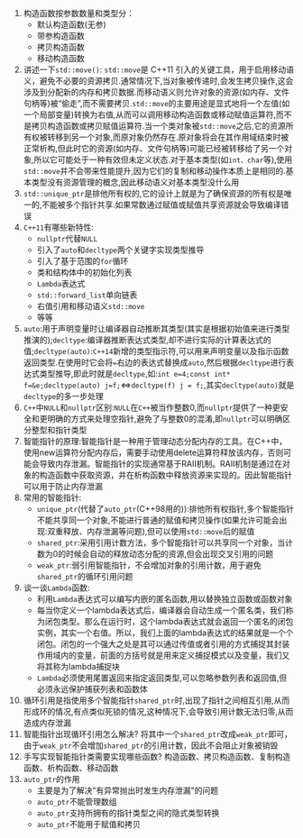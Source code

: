 1. 构造函数按参数数量和类型分：
   * 默认构造函数(无参)
   * 带参构造函数
   * 拷贝构造函数
   * 移动构造函数
2. 讲述一下`std::move()`:
   `std::move`是 C++11 引入的关键工具，用于启用移动语义，避免不必要的资源拷贝.通常情况下,当对象被传递时,会发生拷贝操作,这会涉及到分配新的内存和拷贝数据.而移动语义则允许对象的资源(如内存、文件句柄等)被“偷走”,而不需要拷贝.`std::move`的主要用途是显式地将一个左值(如一个局部变量)转换为右值,从而可以调用移动构造函数或移动赋值运算符,而不是拷贝构造函数或拷贝赋值运算符.当一个类对象被`std::move`之后,它的资源所有权被转移到另一个对象,而原对象仍然存在.原对象将会在其作用域结束时被正常析构,但此时它的资源(如内存、文件句柄等)可能已经被转移给了另一个对象,所以它可能处于一种有效但未定义状态.对于基本类型(如`int、char`等),使用`std::move`并不会带来性能提升,因为它们的复制和移动操作本质上是相同的.基本类型没有资源管理的概念,因此移动语义对基本类型没什么用
3. `std::unique_ptr`是排他所有权的,它的设计上就是为了确保资源的所有权是唯一的,不能被多个指针共享.如果常数通过赋值或赋值共享资源就会导致编译错误
4. `C++11`有哪些新特性:
   * `nullptr`代替`NULL`
   * 引入了`auto`和`decltype`两个关键字实现类型推导
   * 引入了基于范围的`for`循环
   * 类和结构体中的初始化列表
   * `Lambda`表达式
   * `std::forward_list`单向链表
   * 右值引用和移动语义`std::move`
   * 等等
5. `auto`:用于声明变量时让编译器自动推断其类型(其实是根据初始值来进行类型推演的);`decltype`:编译器推断表达式类型,却不进行实际的计算表达式的值;`decltype(auto)`:`C++14`新增的类型指示符,可以用来声明变量以及指示函数返回类型.在使用时它会将`=`右边的表达式替换成`auto`,然后根据`decltype`进行表达式类型推导,即此时就是`decltype`,如:`int e=4;const int* f=&e;decltype(auto) j=f;`<=>`decltype(f) j = f;`,其实`decltype(auto)`就是`decltype`的多一步处理
6. `C++`中`NULL`和`nullptr`区别:`NULL`在`C++`被当作整数0,而`nullptr`提供了一种更安全和更明确的方式来处理空指针,避免了与整数0的混淆,即`nullptr`可以明确区分整型和指针类型
7. 智能指针的原理:智能指针是一种用于管理动态分配内存的工具。在C++中，使用new运算符分配内存后，需要手动使用delete运算符释放该内存，否则可能会导致内存泄漏。智能指针的实现通常基于RAII机制。RAII机制是通过在对象的构造函数中获取资源，并在析构函数中释放资源来实现的。因此智能指针可以用于防止内存泄漏
8. 常用的智能指针:
   * `unique_ptr`(代替了`auto_ptr`(C++98用的)):排他所有权指针,多个智能指针不能共享同一个对象,不能进行普通的赋值和拷贝操作(如果允许可能会出现:双重释放、内存泄漏等问题),但可以使用`std::move`后的赋值
   * `shared_ptr`:采用引用计数方法，多个智能指针可以共享同一个对象，当计数为0的时候会自动的释放动态分配的资源,但会出现交叉引用的问题
   * `weak_ptr`:弱引用智能指针，不会增加对象的引用计数，用于避免`shared_ptr`的循环引用问题
9. 谈一谈`Lambda`函数:
    * 利用`Lambda`表达式可以编写内嵌的匿名函数,用以替换独立函数或函数对象
    * 每当你定义一个lambda表达式后，编译器会自动生成一个匿名类，我们称为闭包类型。那么在运行时，这个lambda表达式就会返回一个匿名的闭包实例，其实一个右值。所以，我们上面的lambda表达式的结果就是一个个闭包。闭包的一个强大之处是其可以通过传值或者引用的方式捕捉其封装作用域内的变量，前面的方括号就是用来定义捕捉模式以及变量，我们又将其称为lambda捕捉块
    * `Lambda`必须使用尾置返回来指定返回类型,可以忽略参数列表和返回值,但必须永远保护捕获列表和函数体
10. 循环引用是指使用多个智能指针`shared_ptr`时,出现了指针之间相互引用,从而形成环的情况,有点类似死锁的情况,这种情况下,会导致引用计数无法归零,从而造成内存泄漏
11. 智能指针出现循环引用怎么解决?
    将其中一个`shared_ptr`改成`weak_ptr`即可，由于`weak_ptr`不会增加`shared_ptr`的引用计数，因此不会阻止对象被销毁
12. 手写实现智能指针类需要实现哪些函数?
    构造函数、拷贝构造函数、复制构造函数、析构函数、移动函数
13. `auto_ptr`的作用
    * 主要是为了解决"有异常抛出时发生内存泄漏"的问题
    * `auto_ptr`不能管理数组
    * `auto_ptr`支持所拥有的指针类型之间的隐式类型转换
    * `auto_ptr`不能用于赋值和拷贝